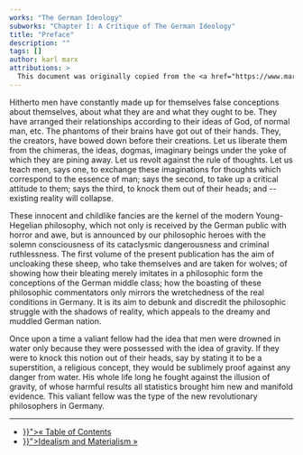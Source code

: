 ```yaml
---
works: "The German Ideology"
subworks: "Chapter I: A Critique of The German Ideology"
title: "Preface"
description: ""
tags: []
author: karl marx
attributions: >
  This document was originally copied from the <a href="https://www.marxists.org/archive/marx/works/1845/german-ideology/preface.htm">Marxist Internet Archive</a>.
---
```


Hitherto men have constantly made up for themselves false conceptions about themselves, about what they are and what they ought to be. They have arranged their relationships according to their ideas of God, of normal man, etc. The phantoms of their brains have got out of their hands. They, the creators, have bowed down before their creations. Let us liberate them from the chimeras, the ideas, dogmas, imaginary beings under the yoke of which they are pining away. Let us revolt against the rule of thoughts. Let us teach men, says one, to exchange these imaginations for thoughts which correspond to the essence of man; says the second, to take up a critical attitude to them; says the third, to knock them out of their heads; and -- existing reality will collapse.

These innocent and childlike fancies are the kernel of the modern Young-Hegelian philosophy, which not only is received by the German public with horror and awe, but is announced by our philosophic heroes with the solemn consciousness of its cataclysmic dangerousness and criminal ruthlessness. The first volume of the present publication has the aim of uncloaking these sheep, who take themselves and are taken for wolves; of showing how their bleating merely imitates in a philosophic form the conceptions of the German middle class; how the boasting of these philosophic commentators only mirrors the wretchedness of the real conditions in Germany. It is its aim to debunk and discredit the philosophic struggle with the shadows of reality, which appeals to the dreamy and muddled German nation.

Once upon a time a valiant fellow had the idea that men were drowned in water only because they were possessed with the idea of gravity. If they were to knock this notion out of their heads, say by stating it to be a superstition, a religious concept, they would be sublimely proof against any danger from water. His whole life long he fought against the illusion of gravity, of whose harmful results all statistics brought him new and manifold evidence. This valiant fellow was the type of the new revolutionary philosophers in Germany.

<hr>

<ul class="nav-links">
    <li><a href="{{< ref "_index.md" >}}">« Table of Contents</li>
    <li><a href="{{< ref "part-1-idealism-and-materialism.md" >}}">Idealism and Materialism »</a></li>
</ul>
